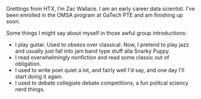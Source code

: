 Grettings from HTX, I’m Zac Wallace. I am an early career data scientist. I've been enrolled in the OMSA program at GaTech PTE and am finishing up soon.

Some things I might say about myself in those awful group introductions:
- I play guitar. Used to obsess over classical. Now, I pretend to play jazz and usually just fall into jam band type stuff alla Snarky Puppy.
- I read overwhelmingly nonfiction and read some classic out of obligation.
- I used to write poet quiet a lot, and fairly well I'd say, and one day I'll start doing it again.
- I used to debate collegiate debate competitions, a fun politcal sciency nerd things.


